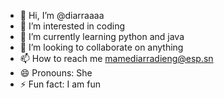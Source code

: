 - 👋 Hi, I’m @diarraaaa
- 👀 I’m interested in coding
- 🌱 I’m currently learning python and java
- 💞️ I’m looking to collaborate on anything
- 📫 How to reach me mamediarradieng@esp.sn
- 😄 Pronouns: She
- ⚡ Fun fact: I am fun

<!---
diarraaaa/diarraaaa is a ✨ special ✨ repository because its `README.md` (this file) appears on your GitHub profile.
You can click the Preview link to take a look at your changes.
--->
